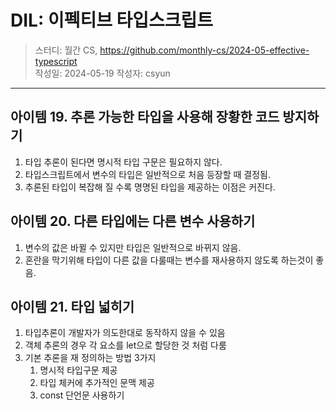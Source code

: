 # DIL: 이펙티브 타입스크립트

> 스터디: 월간 CS, https://github.com/monthly-cs/2024-05-effective-typescript  
> 작성일: 2024-05-19
> 작성자: csyun

---

## 아이템 19. 추론 가능한 타입을 사용해 장황한 코드 방지하기

1. 타입 추론이 된다면 명시적 타입 구문은 필요하지 않다.
2. 타입스크립트에서 변수의 타입은 일반적으로 처음 등장할 때 결정됨.
3. 추론된 타입이 복잡해 질 수록 명명된 타입을 제공하는 이점은 커진다.

## 아이템 20. 다른 타입에는 다른 변수 사용하기

1. 변수의 값은 바뀔 수 있지만 타입은 일반적으로 바뀌지 않음.
2. 혼란을 막기위해 타입이 다른 값을 다룰때는 변수를 재사용하지 않도록 하는것이 좋음.

## 아이템 21. 타입 넓히기

1. 타입추론이 개발자가 의도한대로 동작하지 않을 수 있음
2. 객체 추론의 경우 각 요소를 let으로 할당한 것 처럼 다룸
3. 기본 추론을 재 정의하는 방법 3가지
   1. 명시적 타입구문 제공
   2. 타입 체커에 추가적인 문맥 제공
   3. const 단언문 사용하기
